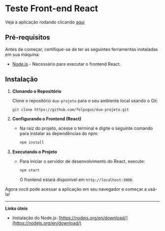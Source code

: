 
# Teste Front-end React

Veja a aplicação rodando clicando [aqui](https://duo-projeto.vercel.app/)

## Pré-requisitos

Antes de começar, certifique-se de ter as seguintes ferramentas instaladas em sua máquina:

-   [Node.js](https://nodejs.org/) - Necessário para executar o frontend React.

## Instalação

1.  **Clonando o Repositório**
    
    Clone o repositório `duo-projeto` para o seu ambiente local usando o Git:
    
    ```bash
    git clone https://github.com/felpsgus/duo-projeto.git
    ```
    
2.  **Configurando o Frontend (React)**
    
    -   Na raiz do projeto, acesse o terminal e digite o seguinte comando para instalar as dependências do npm:
        
        ```bash
        npm install
        ```
        
3.  **Executando o Projeto**
    
    -   Para iniciar o servidor de desenvolvimento do React, execute:
        
        ```bash
        npm start
        ```
        
        O frontend estará disponível em `http://localhost:3000`.
        

Agora você pode acessar a aplicação em seu navegador e começar a usá-la!

----------
**Links úteis**

-   Instalação do Node.js: [https://nodejs.org/en/download/](https://nodejs.org/en/download/)